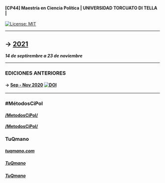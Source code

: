 
#### \[CP44\] Maestría en Ciencia Política \| UNIVERSIDAD TORCUATO DI TELLA \|

[![License:
MIT](https://img.shields.io/badge/License-MIT-yellow.svg)](https://opensource.org/licenses/MIT)

------------------------------------------------------------------------

## -&gt; [2021]()

***14 de septirembre a 23 de noviembre***

------------------------------------------------------------------------

### EDICIONES ANTERIORES

#### -&gt; [Sep - Nov 2020](https://tuqmano.github.io/MetodosCiPol/2020) [![DOI](https://zenodo.org/badge/286517983.svg)](https://zenodo.org/badge/latestdoi/286517983)

------------------------------------------------------------------------

### \#MétodosCiPol

#### [<i class="fas  fa-globe "></i>/MetodosCiPol/](https://tuqmano.github.io/MetodosCiPol/)

#### [<i class="fab  fa-github "></i>/MetodosCiPol/](https://github.com/TuQmano/MetodosCiPol)

### TuQmano

##### [<i class="fas  fa-globe "></i>](https://www.tuqmano.com/) [tuqmano.com](https://www.tuqmano.com/)

##### [<i class="fab  fa-twitter "></i>](https://twitter.com/TuQmano) [TuQmano](https://twitter.com/TuQmano)

##### [<i class="fab  fa-github "></i>](https://github.com/tuqmano) [TuQmano](https://github.com/tuqmano)
